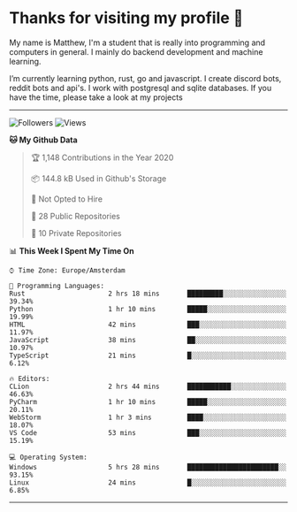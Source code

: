 # Thanks for visiting my profile 👋
My name is Matthew, I'm a student that is really into programming and computers in general. I mainly do backend development and machine learning.


I’m currently learning python, rust, go and javascript. I create discord bots, reddit bots and api's. I work with postgresql and sqlite databases. If you have the time, please take a look at my projects

---
![Followers](https://img.shields.io/github/followers/DankDumpster?style=social)
![Views](https://komarev.com/ghpvc/?username=DankDumpster&style=flat-square&color=green)
<!--START_SECTION:waka-->
**🐱 My Github Data** 

> 🏆 1,148 Contributions in the Year 2020
 > 
> 📦 144.8 kB Used in Github's Storage 
 > 
> 🚫 Not Opted to Hire
 > 
> 📜 28 Public Repositories
 > 
> 🔑 10 Private Repositories 

📊 **This Week I Spent My Time On** 

```text
⌚︎ Time Zone: Europe/Amsterdam

💬 Programming Languages: 
Rust                     2 hrs 18 mins       █████████░░░░░░░░░░░░░░░░   39.34% 
Python                   1 hr 10 mins        █████░░░░░░░░░░░░░░░░░░░░   19.99% 
HTML                     42 mins             ███░░░░░░░░░░░░░░░░░░░░░░   11.97% 
JavaScript               38 mins             ██░░░░░░░░░░░░░░░░░░░░░░░   10.97% 
TypeScript               21 mins             █░░░░░░░░░░░░░░░░░░░░░░░░   6.12%

🔥 Editors: 
CLion                    2 hrs 44 mins       ███████████░░░░░░░░░░░░░░   46.63% 
PyCharm                  1 hr 10 mins        █████░░░░░░░░░░░░░░░░░░░░   20.11% 
WebStorm                 1 hr 3 mins         ████░░░░░░░░░░░░░░░░░░░░░   18.07% 
VS Code                  53 mins             ███░░░░░░░░░░░░░░░░░░░░░░   15.19%

💻 Operating System: 
Windows                  5 hrs 28 mins       ███████████████████████░░   93.15% 
Linux                    24 mins             █░░░░░░░░░░░░░░░░░░░░░░░░   6.85%

```


<!--END_SECTION:waka-->
-------
